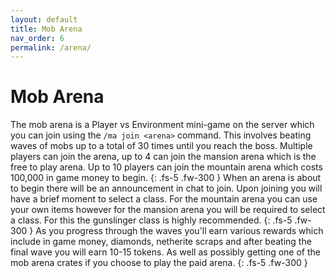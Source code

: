 ```yaml
---
layout: default
title: Mob Arena
nav_order: 6
permalink: /arena/
---
```


# Mob Arena
The mob arena is a Player vs Environment mini-game on the server which you can join using the `/ma join <arena>` command. This involves beating waves of mobs up to a total of 30 times until you reach the boss. Multiple players can join the arena, up to 4 can join the mansion arena which is the free to play arena. Up to 10 players can join the mountain arena which costs 100,000 in game money to begin.
{: .fs-5 .fw-300 }
When an arena is about to begin there will be an announcement in chat to join. Upon joining you will have a brief moment to select a class. For the mountain arena you can use your own items however for the mansion arena you will be required to select a class. For this the gunslinger class is highly recommended.
{: .fs-5 .fw-300 }
As you progress through the waves you'll earn various rewards which include in game money, diamonds, netherite scraps and after beating the final wave you will earn 10-15 tokens. As well as possibly getting one of the mob arena crates if you choose to play the paid arena.
{: .fs-5 .fw-300 }

